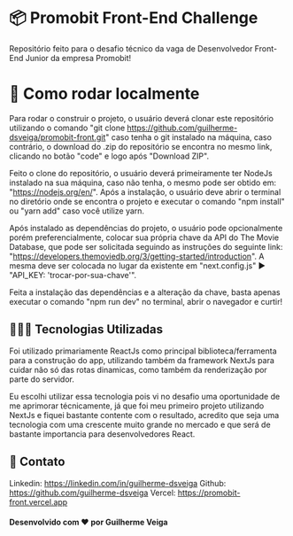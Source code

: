 # 📦 Promobit Front-End Challenge

Repositório feito para o desafio técnico da vaga de Desenvolvedor Front-End Junior da empresa Promobit!

# 📌 Como rodar localmente

Para rodar o construir o projeto, o usuário deverá clonar este repositório utilizando o comando "git clone https://github.com/guilherme-dsveiga/promobit-front.git" caso tenha o git instalado na máquina, caso contrário, o download do .zip do repositório se encontra no mesmo link, clicando no botão "code" e logo após "Download ZIP".

Feito o clone do repositório, o usuário deverá primeiramente ter NodeJs instalado na sua máquina, caso não tenha, o mesmo pode ser obtido em: "https://nodejs.org/en/". Após a instalação, o usuário deve abrir o terminal no diretório onde se encontra o projeto e executar o comando "npm install" ou "yarn add" caso você utilize yarn.

Após instalado as dependências do projeto, o usuário pode opcionalmente porém preferencialmente, colocar sua própria chave da API do The Movie Database, que pode ser solicitada seguindo as instruções do seguinte link: "https://developers.themoviedb.org/3/getting-started/introduction". A mesma deve ser colocada no lugar da existente em "next.config.js" ▶ "API_KEY: 'trocar-por-sua-chave'".

Feita a instalação das dependências e a alteração da chave, basta apenas executar o comando "npm run dev" no terminal, abrir o navegador e curtir!

## 👨🏻‍💻 Tecnologias Utilizadas

Foi utilizado primariamente ReactJs como principal biblioteca/ferramenta para a construção do app, utilizando também da framework NextJs para cuidar não só das rotas dinamicas, como também da renderização por parte do servidor.

Eu escolhi utilizar essa tecnologia pois vi no desafio uma oportunidade de me aprimorar técnicamente, já que foi meu primeiro projeto utilizando NextJs e fiquei bastante contente com o resultado, acredito que seja uma tecnologia com uma crescente muito grande no mercado e que será de bastante importancia para desenvolvedores React.

## 📩 Contato

Linkedin: https://linkedin.com/in/guilherme-dsveiga
Github: https://github.com/guilherme-dsveiga
Vercel: https://promobit-front.vercel.app

#### Desenvolvido com ❤️ por Guilherme Veiga
